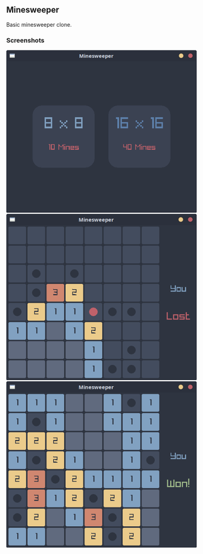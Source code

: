 ## Minesweeper
Basic minesweeper clone.

### Screenshots
![](screenshots/menu.png)  
![](screenshots/lost.png)  
![](screenshots/won.png)  
